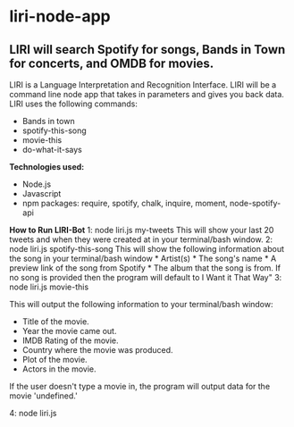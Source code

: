 # liri-node-app
## LIRI will search Spotify for songs, Bands in Town for concerts, and OMDB for movies.

LIRI is a Language Interpretation and Recognition Interface. LIRI will be a command line node app that takes in parameters and gives you back data. LIRI uses the following commands:

* Bands in town
* spotify-this-song
* movie-this
* do-what-it-says

**Technologies used:**
* Node.js
* Javascript
* npm packages: require, spotify, chalk, inquire, moment, node-spotify-api

**How to Run LIRI-Bot**
1: node liri.js my-tweets This will show your last 20 tweets and when they were created at in your terminal/bash window.
2: node liri.js spotify-this-song <song name here> This will show the following information about the song in your terminal/bash window * Artist(s) * The song's name * A preview link of the song from Spotify * The album that the song is from. If no song is provided then the program will default to I Want it That Way"
3: node liri.js movie-this <movie name here>

This will output the following information to your terminal/bash window:

* Title of the movie.
* Year the movie came out.
* IMDB Rating of the movie.
* Country where the movie was produced.
* Plot of the movie.
* Actors in the movie.

If the user doesn't type a movie in, the program will output data for the movie 'undefined.'

4: node liri.js 


